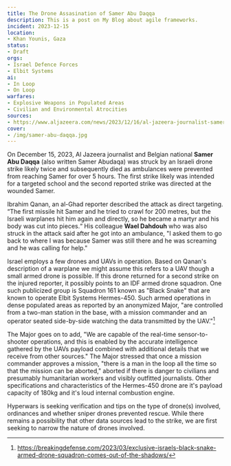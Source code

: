 ```yaml
---
title: The Drone Assasination of Samer Abu Daqqa
description: This is a post on My Blog about agile frameworks.
incident: 2023-12-15
location:
- Khan Younis, Gaza
status:
- Draft
orgs:
- Israel Defence Forces
- Elbit Systems
ai:
- In Loop
- On Loop
warfares:
- Explosive Weapons in Populated Areas
- Civilian and Environmental Atrocities
sources:
- https://www.aljazeera.com/news/2023/12/16/al-jazeera-journalist-samer-abudaqa-laid-to-rest-in-southern-gaza
cover:
- /img/samer-abu-daqqa.jpg
---
```


On December 15, 2023, Al Jazeera journalist and Belgian national **Samer Abu Daqqa** (also written Samer Abudaqa) was struck by an Israeli drone strike likely twice and subsequently died as ambulances were prevented from reaching Samer for over 5 hours. The first strike likely was intended for a targeted school and the second reported strike was directed at the wounded Samer.

Ibrahim Qanan, an al-Ghad reporter described the attack as direct targeting. “The first missile hit Samer and he tried to crawl for 200 metres, but the Israeli warplanes hit him again and directly, so he became a martyr and his body was cut into pieces.“ His colleague **Wael Dahdouh** who was also struck in the attack said after he got into an ambulance, "I asked them to go back to where I was because Samer was still there and he was screaming and he was calling for help."

Israel employs a few drones and UAVs in operation. Based on Qanan's description of a warplane we might assume this refers to a UAV though a small armed drone is possible. If this drone returned for a second strike on the injured reporter, it possibly points to an IDF armed drone squadron. One such publicized group is Squadron 161 known as "Black Snake" that are known to operate Elbit Systems Hermes-450. Such armed operations in dense populated areas as reported by an anonymized Major, "are controlled from a two-man station in the base, with a mission commander and an operator seated side-by-side watching the data transmitted by the UAV."[^1]

The Major goes on to add, "We are capable of the real-time sensor-to-shooter operations, and this is enabled by the accurate intelligence gathered by the UAVs payload combined with additional details that we receive from other sources." The Major stressed that once a mission commander approves a mission, "there is a man in the loop all the time so that the mission can be aborted," aborted if there is danger to civilians and presumably humanitarian workers and visibly outfitted journalists. Other specifications and characteristics of the Hermes-450 drone are it's payload capacity of 180kg and it's loud internal combustion engine.

Hyperwars is seeking verification and tips on the type of drone(s) involved, ordinances and whether sniper drones prevented rescue. While there remains a possibility that other data sources lead to the strike, we are first seeking to narrow the nature of drones involved.

[^1]: https://breakingdefense.com/2023/03/exclusive-israels-black-snake-armed-drone-squadron-comes-out-of-the-shadows/